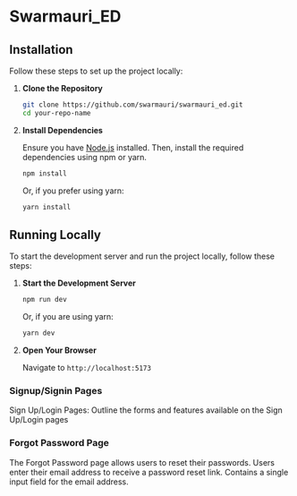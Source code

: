 # Swarmauri_ED

## Installation

Follow these steps to set up the project locally:

1. **Clone the Repository**

   ```bash
   git clone https://github.com/swarmauri/swarmauri_ed.git
   cd your-repo-name
   ```

2. **Install Dependencies**

   Ensure you have [Node.js](https://nodejs.org/) installed. Then, install the required dependencies using npm or yarn.

   ```bash
   npm install
   ```

   Or, if you prefer using yarn:

   ```bash
   yarn install
   ```

## Running Locally

To start the development server and run the project locally, follow these steps:

1. **Start the Development Server**

   ```bash
   npm run dev
   ```

   Or, if you are using yarn:

   ```bash
   yarn dev
   ```

2. **Open Your Browser**

   Navigate to `http://localhost:5173`

### **Signup/Signin Pages**
Sign Up/Login Pages: Outline the forms and features available on the Sign Up/Login pages

### **Forgot Password Page**
The Forgot Password page allows users to reset their passwords. Users enter their email address to receive a password reset link. Contains a single input field for the email address.

